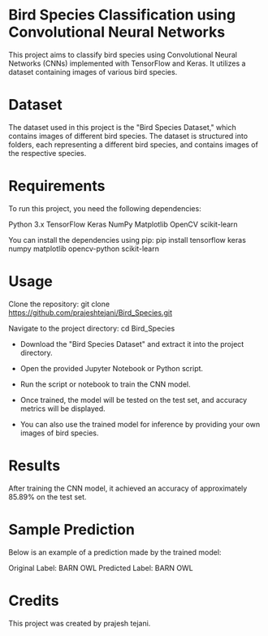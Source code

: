 

# Bird Species Classification using Convolutional Neural Networks
This project aims to classify bird species using Convolutional Neural Networks (CNNs) implemented with TensorFlow and Keras. It utilizes a dataset containing images of various bird species.

# Dataset
The dataset used in this project is the "Bird Species Dataset," which contains images of different bird species. The dataset is structured into folders, each representing a different bird species, and contains images of the respective species.

# Requirements
To run this project, you need the following dependencies:

Python 3.x
TensorFlow
Keras
NumPy
Matplotlib
OpenCV
scikit-learn

You can install the dependencies using pip:
pip install tensorflow keras numpy matplotlib opencv-python scikit-learn

# Usage
Clone the repository:
git clone https://github.com/prajeshtejani/Bird_Species.git

Navigate to the project directory:
cd Bird_Species

- Download the "Bird Species Dataset" and extract it into the project directory.

- Open the provided Jupyter Notebook or Python script.

- Run the script or notebook to train the CNN model.

- Once trained, the model will be tested on the test set, and accuracy metrics will be displayed.

- You can also use the trained model for inference by providing your own images of bird species.

# Results
After training the CNN model, it achieved an accuracy of approximately 85.89% on the test set.

# Sample Prediction
Below is an example of a prediction made by the trained model:

Original Label: BARN OWL
Predicted Label: BARN OWL

# Credits
This project was created by prajesh tejani.






